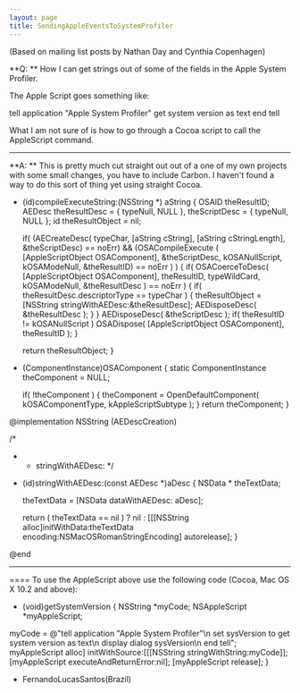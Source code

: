 ```yaml
---
layout: page
title: SendingAppleEventsToSystemProfiler
---
```


(Based on mailing list posts by Nathan Day and Cynthia Copenhagen)

**Q: **
How I can get strings out of some of the fields in the Apple System Profiler.

The Apple Script goes something like:

    
tell application "Apple System Profiler"
    get system version as text
end tell


What I am not sure of is how to go through a Cocoa script to call the AppleScript command.

----

**A: **
This is pretty much cut straight out out of a one of my own projects 
with some small changes, you have to include Carbon. I haven't found a 
way to do this sort of thing yet using straight Cocoa. 

    
+ (id)compileExecuteString:(NSString *) aString
{
	OSAID			theResultID;
	AEDesc			theResultDesc = { typeNull, NULL },
					theScriptDesc = { typeNull, NULL };
	id				theResultObject = nil;

	if( (AECreateDesc( typeChar, [aString cString], [aString 
cStringLength], &theScriptDesc) ==  noErr) && (OSACompileExecute
( [AppleScriptObject OSAComponent], &theScriptDesc, kOSANullScript, 
kOSAModeNull, &theResultID) ==  noErr ) )
	{
		if( OSACoerceToDesc( [AppleScriptObject OSAComponent], 
theResultID, typeWildCard, kOSAModeNull, &theResultDesc ) == noErr )
		{
			if( theResultDesc.descriptorType == typeChar )
			{
				theResultObject = [NSString stringWithAEDesc:&theResultDesc];
				AEDisposeDesc( &theResultDesc );
			}
		}
		AEDisposeDesc( &theScriptDesc );
		if( theResultID != kOSANullScript )
			OSADispose( [AppleScriptObject OSAComponent], theResultID );
	}
	
	return theResultObject;
}

+ (ComponentInstance)OSAComponent
{
	static ComponentInstance		theComponent = NULL;
	
	if( !theComponent )
	{
		theComponent = OpenDefaultComponent( kOSAComponentType, 
kAppleScriptSubtype );
	}
	return theComponent;
}

@implementation NSString (AEDescCreation)

/*
  * + stringWithAEDesc:
  */
+ (id)stringWithAEDesc:(const AEDesc *)aDesc
{
	NSData			* theTextData;
	
	theTextData = [NSData dataWithAEDesc: aDesc];
	
	return ( theTextData == nil ) ? nil : [[[NSString 
alloc]initWithData:theTextData encoding:NSMacOSRomanStringEncoding] 
autorelease];
}

@end



----
====
To use the AppleScript above use the following code (Cocoa, Mac OS X 10.2 and above):

    

- (void)getSystemVersion
{
 NSString *myCode;
 NSAppleScript *myAppleScript;

 myCode = @"tell application \"Apple System Profiler\"\n set sysVersion to get system version as text\n display dialog sysVersion\n end tell";
 myAppleScript alloc] initWithSource:[[[NSString stringWithString:myCode]];
 [myAppleScript executeAndReturnError:nil];
 [myAppleScript release];
}


- FernandoLucasSantos(Brazil)

